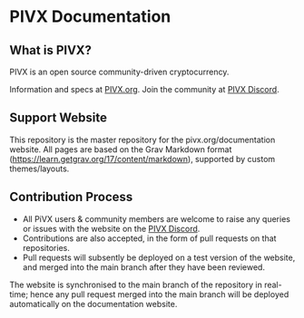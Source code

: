 PIVX Documentation
=====================================

## What is PIVX?

PIVX is an open source community-driven cryptocurrency.

Information and specs at [PIVX.org](https://www.pivx.org/). Join the community at [PIVX Discord](https://discordapp.com/invite/jzqVsJd).

## Support Website

This repository is the master repository for the pivx.org/documentation website.
All pages are based on the Grav Markdown format (https://learn.getgrav.org/17/content/markdown), supported by custom themes/layouts.

## Contribution Process

* All PiVX users & community members are welcome to raise any queries or issues with the website on the [PIVX Discord](https://discordapp.com/invite/jzqVsJd).
* Contributions are also accepted, in the form of pull requests on that repositories.
* Pull requests will subsently be deployed on a test version of the website, and merged into the main branch after they have been reviewed.

The website is synchronised to the main branch of the repository in real-time; hence any pull request merged into the main branch will be deployed automatically on the documentation website.

